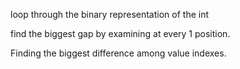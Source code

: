 loop through the binary representation of the int

find the biggest gap by examining at every 1 position.

Finding the biggest difference among value indexes.
